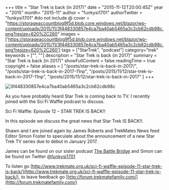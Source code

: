 +++
title = "Star Trek is back (in 2017)"
date = "2015-11-12T20:00:45Z"
year = "2015"
month= "2015-11"
author = "funkysi1701"
authorTwitter = "funkysi1701" #do not include @
cover = "https://storageaccountblog9f5d.blob.core.windows.net/blazor/wp-content/uploads/2015/11/3f448330857e4ca7ba40ab5465a3c2cb62cdb98c.png?resize=620%2C260"
images = ['https://storageaccountblog9f5d.blob.core.windows.net/blazor/wp-content/uploads/2015/11/3f448330857e4ca7ba40ab5465a3c2cb62cdb98c.png?resize=620%2C260']
tags = ["StarTrek", "podcast"]
category="trek"
keywords = ["", ""]
description =  "Star Trek is back (in 2017)"
summary = "Star Trek is back (in 2017)"
showFullContent = false
readingTime = true
copyright = false
aliases = [
    "/posts/star-trek-is-back-in-2017/",
    "/posts/star-trek-is-back-in-2017-11np",
    "/posts/2015/11/12/star-trek-is-back-in-2017-11np",
    "/posts/2015/11/12/star-trek-is-back-in-2017"
]
+++

![3f448330857e4ca7ba40ab5465a3c2cb62cdb98c](https://storageaccountblog9f5d.blob.core.windows.net/blazor/wp-content/uploads/2015/11/3f448330857e4ca7ba40ab5465a3c2cb62cdb98c.png?resize=620%2C260)

As you have probably heard Star Trek is coming back to TV. I recently joined with the Sci Fi Waffle podcast to discuss.

Sci Fi Waffle: Episode 12 – STAR TREK IS BACK!!

In this episode we discuss the great news that Star Trek IS BACK!!.

Shawn and I are joined again by James Roberts and TrekMates News feed Editor Simon Foster to speculate about the announcement of a new Star Trek TV series due to debut in January 2017.

James can be found on our sister podcast [The Battle Bridge](http://www.trekmate.org.uk/category/the-battle-bridge/) and Simon can be found on Twitter [@funkysi1701](https://twitter.com/funkysi1701)

To listen go [http://www.trekmate.org.uk/sci-fi-waffle-episode-11-star-trek-is-back/](http://www.trekmate.org.uk/sci-fi-waffle-episode-11-star-trek-is-back/), to leave feedback go [http://forum.trekmatefamily.com/](http://forum.trekmatefamily.com/)
